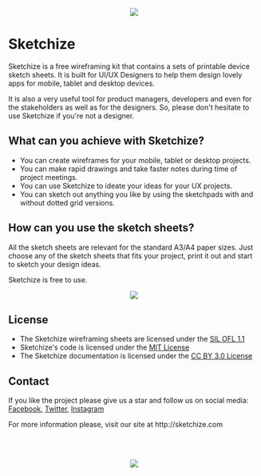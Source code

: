 <p align="center">
  <a href="http://sketchize.com/" target="_blank">
    <img src="http://sketchize.com/files/sketchize-github-cover.png">
  </a>
</p>

# Sketchize

Sketchize is a free wireframing kit that contains a sets of printable device sketch sheets. It is built for UI/UX Designers to help them design lovely apps for mobile, tablet and desktop devices. 

It is also a very useful tool for product managers, developers and even for the stakeholders as well as for the designers. So, please don't hesitate to use Sketchize if you're not a designer.

## What can you achieve with Sketchize?

- You can create wireframes for your mobile, tablet or desktop projects.
- You can make rapid drawings and take faster notes during time of project meetings.
- You can use Sketchize to ideate your ideas for your UX projects.
- You can sketch out anything you like by using the sketchpads with and without dotted grid versions.

## How can you use the sketch sheets?

All the sketch sheets are relevant for the standard A3/A4 paper sizes. Just choose any of the sketch sheets that fits your project, print it out and start to sketch your design ideas. 

Sketchize is free to use.

<p align="center">
  <a href="http://sketchize.com/" target="_blank">
    <img src="http://sketchize.com/files/iphone6-content.png">
  </a>
</p>

## License

- The Sketchize wireframing sheets are licensed under the [SIL OFL 1.1](http://scripts.sil.org/OFL)
- Sketchize's code is licensed under the [MIT License](https://opensource.org/licenses/mit-license.html/)
- The Sketchize documentation is licensed under the [CC BY 3.0 License](http://creativecommons.org/licenses/by/3.0/)

## Contact

If you like the project please give us a star and follow us on social media: [Facebook](https://www.facebook.com/sketchize/), [Twitter](https://twitter.com/sketchizedesign), [Instagram](https://www.instagram.com/sketchize/)

<p align="left">For more information please, visit our site at http://sketchize.com</p>

<br />
<br />

<p align="center">
  <a href="http://sketchize.com/" target="_blank">
    <img src="http://sketchize.com/files/github-footer.png">
  </a>
</p>

